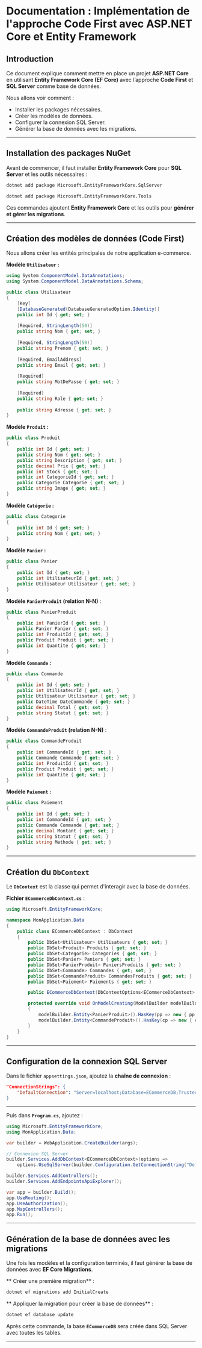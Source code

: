 # Documentation : Implémentation de l'approche Code First avec ASP.NET Core et Entity Framework

##  Introduction
Ce document explique comment mettre en place un projet **ASP.NET Core** en utilisant **Entity Framework Core (EF Core)** avec l’approche **Code First** et **SQL Server** comme base de données.

Nous allons voir comment :
- Installer les packages nécessaires.
- Créer les modèles de données.
- Configurer la connexion SQL Server.
- Générer la base de données avec les migrations.

---

##   Installation des packages NuGet
Avant de commencer, il faut installer **Entity Framework Core** pour **SQL Server** et les outils nécessaires :

```sh
dotnet add package Microsoft.EntityFrameworkCore.SqlServer
```
```sh
dotnet add package Microsoft.EntityFrameworkCore.Tools
```
Ces commandes ajoutent **Entity Framework Core** et les outils pour **générer et gérer les migrations**.


---

##   Création des modèles de données (**Code First**)
Nous allons créer les entités principales de notre application e-commerce.

 **Modèle `Utilisateur` :**
```csharp
using System.ComponentModel.DataAnnotations;
using System.ComponentModel.DataAnnotations.Schema;

public class Utilisateur
{
    [Key]
    [DatabaseGenerated(DatabaseGeneratedOption.Identity)]
    public int Id { get; set; }
    
    [Required, StringLength(50)]
    public string Nom { get; set; }
    
    [Required, StringLength(50)]
    public string Prenom { get; set; }
    
    [Required, EmailAddress]
    public string Email { get; set; }
    
    [Required]
    public string MotDePasse { get; set; } 
    
    [Required]
    public string Role { get; set; }
    
    public string Adresse { get; set; }
}
```

 **Modèle `Produit` :**
```csharp
public class Produit
{
    public int Id { get; set; }
    public string Nom { get; set; }
    public string Description { get; set; }
    public decimal Prix { get; set; }
    public int Stock { get; set; }
    public int CategorieId { get; set; }
    public Categorie Categorie { get; set; }
    public string Image { get; set; } 
}
```

 **Modèle `Catégorie` :**
```csharp
public class Categorie
{
    public int Id { get; set; }
    public string Nom { get; set; }
}
```

 **Modèle `Panier` :**
```csharp
public class Panier
{
    public int Id { get; set; }
    public int UtilisateurId { get; set; }
    public Utilisateur Utilisateur { get; set; }
}
```

 **Modèle `PanierProduit` (relation N-N)** :
```csharp
public class PanierProduit
{
    public int PanierId { get; set; }
    public Panier Panier { get; set; }
    public int ProduitId { get; set; }
    public Produit Produit { get; set; }
    public int Quantite { get; set; }
}
```

 **Modèle `Commande` :**
```csharp
public class Commande
{
    public int Id { get; set; }
    public int UtilisateurId { get; set; }
    public Utilisateur Utilisateur { get; set; }
    public DateTime DateCommande { get; set; } 
    public decimal Total { get; set; }
    public string Statut { get; set; } 
}
```

 **Modèle `CommandeProduit` (relation N-N)** :
```csharp
public class CommandeProduit
{
    public int CommandeId { get; set; }
    public Commande Commande { get; set; }
    public int ProduitId { get; set; }
    public Produit Produit { get; set; }
    public int Quantite { get; set; }
}
```

 **Modèle `Paiement` :**
```csharp
public class Paiement
{
    public int Id { get; set; }
    public int CommandeId { get; set; }
    public Commande Commande { get; set; }
    public decimal Montant { get; set; }
    public string Statut { get; set; } 
    public string Methode { get; set; }
}
```

---

##   Création du `DbContext`
Le **`DbContext`** est la classe qui permet d'interagir avec la base de données.

 **Fichier `ECommerceDbContext.cs`** :
```csharp
using Microsoft.EntityFrameworkCore;

namespace MonApplication.Data
{
    public class ECommerceDbContext : DbContext
    {
        public DbSet<Utilisateur> Utilisateurs { get; set; }
        public DbSet<Produit> Produits { get; set; }
        public DbSet<Categorie> Categories { get; set; }
        public DbSet<Panier> Paniers { get; set; }
        public DbSet<PanierProduit> PaniersProduits { get; set; }
        public DbSet<Commande> Commandes { get; set; }
        public DbSet<CommandeProduit> CommandesProduits { get; set; }
        public DbSet<Paiement> Paiements { get; set; }

        public ECommerceDbContext(DbContextOptions<ECommerceDbContext> options) : base(options) { }

        protected override void OnModelCreating(ModelBuilder modelBuilder)
        {
            modelBuilder.Entity<PanierProduit>().HasKey(pp => new { pp.PanierId, pp.ProduitId });
            modelBuilder.Entity<CommandeProduit>().HasKey(cp => new { cp.CommandeId, cp.ProduitId });
        }
    }
}
```

---

##   Configuration de la connexion SQL Server
Dans le fichier `appsettings.json`, ajoutez la **chaîne de connexion** :
```json
"ConnectionStrings": {
    "DefaultConnection": "Server=localhost;Database=ECommerceDB;Trusted_Connection=True;MultipleActiveResultSets=true";TrustServerCertificate=True"
}
```

---



Puis dans **`Program.cs`**, ajoutez :
```csharp
using Microsoft.EntityFrameworkCore;
using MonApplication.Data;

var builder = WebApplication.CreateBuilder(args);

// Connexion SQL Server
builder.Services.AddDbContext<ECommerceDbContext>(options =>
    options.UseSqlServer(builder.Configuration.GetConnectionString("DefaultConnection")));

builder.Services.AddControllers();
builder.Services.AddEndpointsApiExplorer();

var app = builder.Build();
app.UseRouting();
app.UseAuthorization();
app.MapControllers();
app.Run();
```

---

## Génération de la base de données avec les migrations
Une fois les modèles et la configuration terminés, il faut générer la base de données avec **EF Core Migrations**.

 ** Créer une première migration** :
```sh
dotnet ef migrations add InitialCreate
```
 ** Appliquer la migration pour créer la base de données** :
```sh
dotnet ef database update
```
Après cette commande, la base **`ECommerceDB`** sera créée dans SQL Server avec toutes les tables.

---



